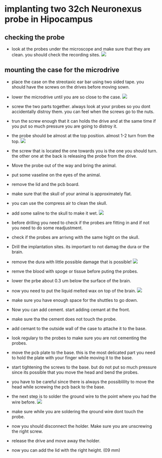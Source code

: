 # implanting two 32ch Neuronexus probe in Hipocampus
## checking the probe
* look at the probes under the microscope and make sure that they are clean. you should check the recording sites.
![](figures/recordingsites.jpg)
## mounting the case for the microdrive 
* place the case on the streotaxic ear bar using two sided tape. you should have the screws on the drives before moving sown. 
* lower the microdrive until you are so close to the case. 
![](figures/case.jpg)
* screw the two parts together. always look at your probes so you dont accidentally distroy them. you can feel when the screws go to the nuts. 
* trun the screw enough that it can holds the drive and at the same time if you put so much pressure you are going to distroy it. 
* the probe should be almost at the top position. almost 1-2 turn from the top. 
![](figures/reattach.jpg)
* the screw that is located the one towards you is the one you should turn. the other one at the back is releasing the probe from the drive. 
* Move the probe out of the way and bring the animal. 
* put some vaseline on the eyes of the animal. 
* remove the lid and the pcb board. 
* make sure that the skull of your animal is approximately flat. 
* you can use the compress air to clean the skull. 
* add some saline to the skull to make it wet. 
![](figures/skullbefore.jpg)
* before drilling you need to check if the probes are fitting in and if not you need to do some readjustment. 
* check if the probes are arrivng with the same hight on the skull. 
* Drill the implantation sites. its important to not damag the dura or the brain. 
* remove the dura with little possible damage that is possible! 
![](figures/brainafter.jpg)
* remve the blood with spoge or tissue before puting the probes. 
* lower the prbe about 0.3 um below the surface of the brain. 
* now you need to put the liquid melted wax on top of the brain.
![](figures/addwax.jpg)
* make sure you have enough space for the shuttles to go down.
* Now you can add cement. start adding cemant at the front. 
* make sure tha the cement does not touch the probe. 
* add cemant to the outside wall of the case to attache it to the base. 
* look regulary to the probes to make sure you are not cementing the probes. 
* move the pcb plate to the base. this is the most delicated part you need to hold the plate with your finger while moving it to the base.
* start tightening the screws to the base. but do not put so much pressure since its possible that you move the head and bend the probes. 
* you have to be careful since there is always the possiblility to move the head while screwing the pcb back to the base. 
* the next step is to solder the ground wire to the point where you had the wire before. 
![](figures/groundwire.jpg)

* make sure while you are soldering the qround wire dont touch the probe. 
* now you should disconnect the holder. Make sure you are unscrewing the right screw. 
* release the drive and move away the holder. 
* now you can add the lid with the right height. (09 mm)














